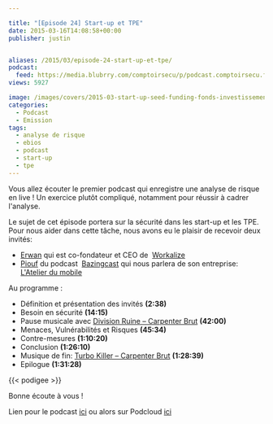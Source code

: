 ```yaml
---

title: "[Episode 24] Start-up et TPE"
date: 2015-03-16T14:08:58+00:00
publisher: justin


aliases: /2015/03/episode-24-start-up-et-tpe/
podcast:
  feed: https://media.blubrry.com/comptoirsecu/p/podcast.comptoirsecu.fr/CSEC.EP24.2015-03-15.STARTUP_TPE.mp3
views: 5927

image: /images/covers/2015-03-start-up-seed-funding-fonds-investissement-levee-©-Gorilla-Fotolia.com_.jpg
categories:
  - Podcast
  - Emission
tags:
  - analyse de risque
  - ebios
  - podcast
  - start-up
  - tpe
---
```



Vous allez écouter le premier podcast qui enregistre une analyse de risque en live ! Un exercice plutôt compliqué, notamment pour réussir à cadrer l'analyse.

Le sujet de cet épisode portera sur la sécurité dans les start-up et les TPE. Pour nous aider dans cette tâche, nous avons eu le plaisir de recevoir deux invités:

  * [Erwan](https://twitter.com/emoyon) qui est co-fondateur et CEO de  [Workalize](http://www.workalize.fr/)
  * [Piouf](https://twitter.com/Mr_Piouf) du podcast  [Bazingcast](http://bazingcast.com/) qui nous parlera de son entreprise: [L'Atelier du mobile](http://www.atelierdumobile.com/web/index.php)

Au programme :

  * Définition et présentation des invités **(2:38)**
  * Besoin en sécurité **(14:15)**
  * Pause musicale avec [Division Ruine – Carpenter Brut](http://carpenterbrut.bandcamp.com/album/ep-iii) **(42:00)**
  * Menaces, Vulnérabilités et Risques **(45:34)**
  * Contre-mesures **(1:10:20)**
  * Conclusion **(1:26:10)**
  * Musique de fin: [Turbo Killer – Carpenter Brut](http://carpenterbrut.bandcamp.com/album/ep-iii) **(1:28:39)**
  * Epilogue **(1:31:28)**




  {{< podigee >}}





Bonne écoute à vous !



Lien pour le podcast [ici](https://media.blubrry.com/comptoirsecu/p/podcast.comptoirsecu.fr/CSEC.EP24.2015-03-15.STARTUP_TPE.mp3) ou alors sur Podcloud [ici](https://podcloud.fr/podcast/le-comptoir-secu?5507e5ae6e7334397f6a0100)
